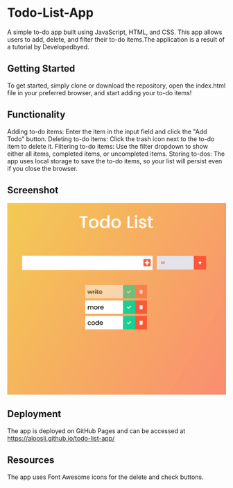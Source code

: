 # Todo-List-App
A simple to-do app built using JavaScript, HTML, and CSS. This app allows users to add, delete, and filter their to-do items.The application is a result of a tutorial by Developedbyed.

## Getting Started
To get started, simply clone or download the repository, open the index.html file in your preferred browser, and start adding your to-do items!

## Functionality
Adding to-do items: Enter the item in the input field and click the "Add Todo" button.
Deleting to-do items: Click the trash icon next to the to-do item to delete it.
Filtering to-do items: Use the filter dropdown to show either all items, completed items, or uncompleted items.
Storing to-dos: The app uses local storage to save the to-do items, so your list will persist even if you close the browser.

## Screenshot
![Screenshot of the app](./todo_screenshot.png)

## Deployment
The app is deployed on GitHub Pages and can be accessed at https://aloosli.github.io/todo-list-app/
## Resources
The app uses Font Awesome icons for the delete and check buttons.
